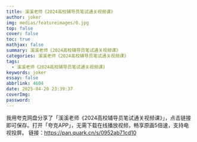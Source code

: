 ```yaml
---
title: 溪溪老师《2024高校辅导员笔试通关视频课》
author: joker
img: medias/featureimages/0.jpg
top: false
cover: false
toc: true
mathjax: false
summary: 溪溪老师《2024高校辅导员笔试通关视频课》
categories: 溪溪老师《2024高校辅导员笔试通关视频课》
tags:
  - 溪溪老师《2024高校辅导员笔试通关视频课》
keywords: joker
essay: false
abbrlink: 4604
date: 2025-04-20 23:39:37
coverImg:
password:
---
```


我用夸克网盘分享了「溪溪老师《2024高校辅导员笔试通关视频课》」，点击链接即可保存。打开「夸克APP」，无需下载在线播放视频，畅享原画5倍速，支持电视投屏。
链接：https://pan.quark.cn/s/0952ab71cd10
